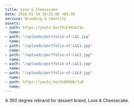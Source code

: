 ```yaml
---
title: Love & Cheesecake
date: 2018-01-18 16:21:00 +05:30
service: Branding & Identity
assets:
- path: https://youtu.be/lOiF4XnmJ1w
  name: 
- path: "/uploads/portfolio-of-L&C.jpg"
  name: 
- path: "/uploads/portfolio-of-L&C1.jpg"
  name: 
- path: "/uploads/portfolio-of-L&C2.jpg"
  name: 
- path: "/uploads/portfolio-of-L&C3.jpg"
  name: 
- path: "/uploads/portfolio-of-L&C4.jpg"
  name: 
- path: https://youtu.be/3nORbQbr1vA
  name: 
---
```


A 360 degree rebrand for dessert brand, Love & Cheesecake.